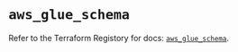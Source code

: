 # `aws_glue_schema`

Refer to the Terraform Registory for docs: [`aws_glue_schema`](https://registry.terraform.io/providers/hashicorp/aws/5.11.0/docs/resources/glue_schema).

